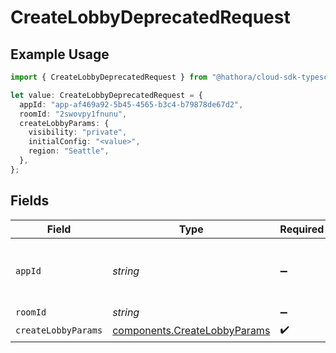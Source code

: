 # CreateLobbyDeprecatedRequest

## Example Usage

```typescript
import { CreateLobbyDeprecatedRequest } from "@hathora/cloud-sdk-typescript/models/operations";

let value: CreateLobbyDeprecatedRequest = {
  appId: "app-af469a92-5b45-4565-b3c4-b79878de67d2",
  roomId: "2swovpy1fnunu",
  createLobbyParams: {
    visibility: "private",
    initialConfig: "<value>",
    region: "Seattle",
  },
};
```

## Fields

| Field                                                                        | Type                                                                         | Required                                                                     | Description                                                                  | Example                                                                      |
| ---------------------------------------------------------------------------- | ---------------------------------------------------------------------------- | ---------------------------------------------------------------------------- | ---------------------------------------------------------------------------- | ---------------------------------------------------------------------------- |
| `appId`                                                                      | *string*                                                                     | :heavy_minus_sign:                                                           | N/A                                                                          | app-af469a92-5b45-4565-b3c4-b79878de67d2                                     |
| `roomId`                                                                     | *string*                                                                     | :heavy_minus_sign:                                                           | N/A                                                                          | 2swovpy1fnunu                                                                |
| `createLobbyParams`                                                          | [components.CreateLobbyParams](../../models/components/createlobbyparams.md) | :heavy_check_mark:                                                           | N/A                                                                          |                                                                              |